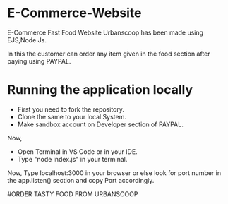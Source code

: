 # E-Commerce-Website

E-Commerce Fast Food Website Urbanscoop has been made using EJS,Node Js.

In this the customer can order any item given in the food section after paying using PAYPAL.

# Running the application locally

* First you need to fork the repository.
* Clone the same to your local System.
* Make  sandbox account on Developer section of PAYPAL.

Now,
* Open Terminal in VS Code or in your IDE.
* Type "node index.js" in your terminal.

Now, 
Type localhost:3000 in your browser or else look for port number in the app.listen() section and copy Port accordingly.

#ORDER TASTY FOOD FROM URBANSCOOP
